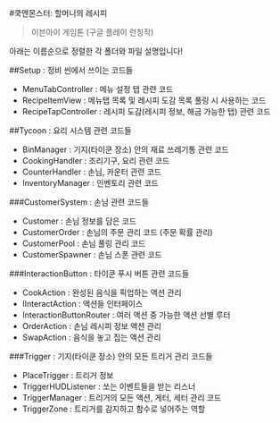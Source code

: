#쿡앤몬스터: 할머니의 레시피
> 이븐아이 게임톤 (구글 플레이 런칭작)

아래는 이름순으로 정렬한 각 폴더와 파일 설명입니다!


##Setup : 정비 씬에서 쓰이는 코드들
- MenuTabController : 메뉴 설정 탭 관련 코드
- RecipeItemView : 메뉴탭 목록 및 레시피 도감 목록 풀링 시 사용하는 코드
- RecipeTapController : 레시피 도감(레시피 정보, 해금 가능한 탭) 관련 코드


##Tycoon : 요리 시스템 관련 코드들
- BinManager : 기지(타이쿤 장소) 안의 재료 쓰레기통 관련 코드
- CookingHandler : 조리기구, 요리 관련 코드
- CounterHandler : 손님, 카운터 관련 코드
- InventoryManager : 인벤토리 관련 코드

###CustomerSystem : 손님 관련 코드들
- Customer : 손님 정보를 담은 코드
- CustomerOrder : 손님의 주문 관리 코드 (주문 확률 관리)
- CustomerPool : 손님 풀링 관리 코드
- CustomerSpawner : 손님 스폰 관련 코드

###InteractionButton : 타이쿤 푸시 버튼 관련 코드들
- CookAction : 완성된 음식을 픽업하는 액션 관리
- IInteractAction : 액션들 인터페이스
- InteractionButtonRouter : 여러 액션 중 가능한 액션 선별 루터
- OrderAction : 손님 레시피 정보 액션 관리
- SwapAction : 음식을 놓고 집는 액션 관리

###Trigger : 기지(타이쿤 장소) 안의 모든 트리거 관리 코드들
- PlaceTrigger : 트리거 정보
- TriggerHUDListener : 쏘는 이벤트들을 받는 리스너
- TriggerManager : 트리거의 모든 액션, 게터, 세터 관리 코드
- TriggerZone : 트리거를 감지하고 함수로 넣어주는 역할